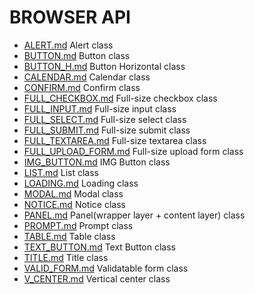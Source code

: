 # BROWSER API
* [ALERT.md](ALERT.md) Alert class
* [BUTTON.md](BUTTON.md) Button class
* [BUTTON_H.md](BUTTON_H.md) Button Horizontal class
* [CALENDAR.md](CALENDAR.md) Calendar class
* [CONFIRM.md](CONFIRM.md) Confirm class
* [FULL_CHECKBOX.md](FULL_CHECKBOX.md) Full-size checkbox class
* [FULL_INPUT.md](FULL_INPUT.md) Full-size input class
* [FULL_SELECT.md](FULL_SELECT.md) Full-size select class
* [FULL_SUBMIT.md](FULL_SUBMIT.md) Full-size submit class
* [FULL_TEXTAREA.md](FULL_TEXTAREA.md) Full-size textarea class
* [FULL_UPLOAD_FORM.md](FULL_UPLOAD_FORM.md) Full-size upload form class
* [IMG_BUTTON.md](IMG_BUTTON.md) IMG Button class
* [LIST.md](LIST.md) List class
* [LOADING.md](LOADING.md) Loading class
* [MODAL.md](MODAL.md) Modal class
* [NOTICE.md](NOTICE.md) Notice class
* [PANEL.md](PANEL.md) Panel(wrapper layer + content layer) class
* [PROMPT.md](PROMPT.md) Prompt class
* [TABLE.md](TABLE.md) Table class
* [TEXT_BUTTON.md](TEXT_BUTTON.md) Text Button class
* [TITLE.md](TITLE.md) Title class
* [VALID_FORM.md](VALID_FORM.md) Validatable form class
* [V_CENTER.md](V_CENTER.md) Vertical center class
